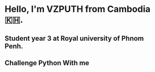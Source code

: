 # Hello, I'm VZPUTH from Cambodia 🇰🇭.
## Student year 3 at Royal university of Phnom Penh.
## Challenge Python With me
